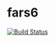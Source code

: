 # fars6
[![Build Status](https://travis-ci.org/johans27/fars6.svg?branch=master)](https://travis-ci.org/johans27/fars6)
